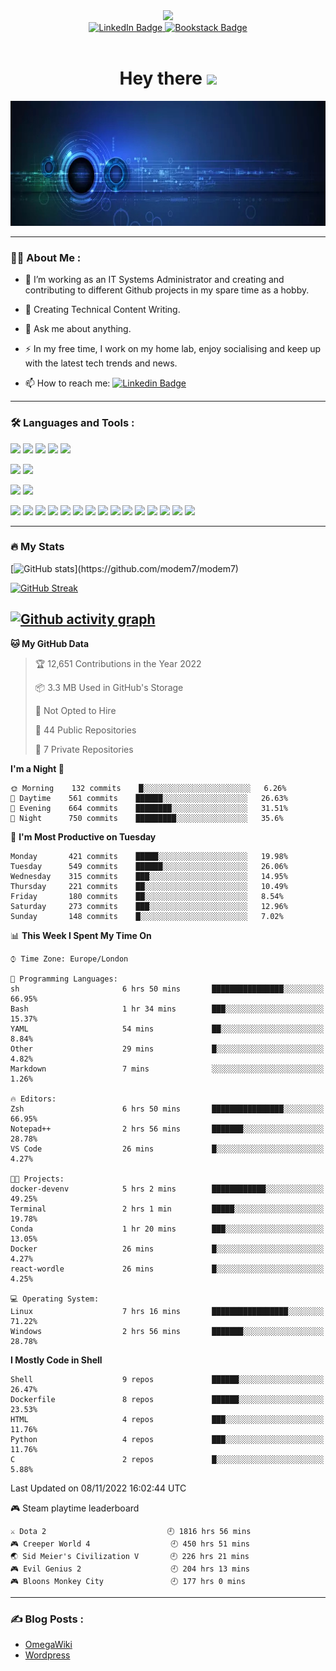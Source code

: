 <div id="header" align="center">
  <img src="https://media.giphy.com/media/f3iwJFOVOwuy7K6FFw/giphy.gif" width="300"/>
<div id="badges">
  <a href="https://www.linkedin.com/in/alexlaneit/">
    <img src="https://img.shields.io/badge/LinkedIn-blue?style=for-the-badge&logo=linkedin&logoColor=white" alt="LinkedIn Badge"/>
  </a>
  <a href="https://modem7.com">
  <img src="https://img.shields.io/badge/Bookstack-blue?style=for-the-badge&logo=BookStack&logoColor=white" alt="Bookstack Badge"/>
  </a>
</div>
  <img src="https://komarev.com/ghpvc/?username=modem7&style=flat-square&color=blue" alt=""/>
<h1>
  Hey there
  <img src="https://media.giphy.com/media/hvRJCLFzcasrR4ia7z/giphy.gif" width="30px"/>
</h1>
</div>

<div align="center">
  <img src="https://github.com/modem7/MiscAssets/blob/master/images/ezgif-6-79e26c05da.jpg" width="800" height="200"/>
</div>

---

### :man_technologist: About Me :
- :telescope: I’m working as an IT Systems Administrator and creating and contributing to different Github projects in my spare time as a hobby.

- :seedling: Creating Technical Content Writing.

- 💬 Ask me about anything.

- :zap: In my free time, I work on my home lab, enjoy socialising and keep up with the latest tech trends and news.

- :mailbox: How to reach me: [![Linkedin Badge](https://img.shields.io/badge/-AlexLaneIT-blue?style=flat&logo=Linkedin&logoColor=white)](https://www.linkedin.com/in/alexlaneit/)

---

### :hammer_and_wrench: Languages and Tools :
![](https://img.shields.io/badge/OS-Centos-informational?style=flat&logo=centos&logoColor=white&color=981e32)
![](https://img.shields.io/badge/OS-Debian-informational?style=flat&logo=debian&logoColor=white&color=981e32)
![](https://img.shields.io/badge/OS-RHEL-informational?style=flat&logo=red-hat&logoColor=white&color=981e32)
![](https://img.shields.io/badge/OS-Ubuntu-informational?style=flat&logo=ubuntu&logoColor=white&color=981e32)
![](https://img.shields.io/badge/OS-Windows-informational?style=flat&logo=windows&logoColor=white&color=981e32)

![](https://img.shields.io/badge/Editor-Notepad++-informational?style=flat&logo=notepadplusplus&logoColor=white&color=981e32)
![](https://img.shields.io/badge/Editor-Visual_Studio_Code-informational?style=flat&logo=visual-studio-code&logoColor=white&color=981e32)


![](https://img.shields.io/badge/Shell-Bash-informational?style=flat&logo=gnu-bash&logoColor=white&color=981e32)
![](https://img.shields.io/badge/Shell-ZSH-informational?style=flat&logo=gnu-bash&logoColor=white&color=981e32)

![](https://img.shields.io/badge/Tools-3CX-informational?style=flat&logoColor=white&color=981e32)
![](https://img.shields.io/badge/Tools-Ansible-informational?style=flat&logo=ansible&logoColor=white&color=981e32)
![](https://img.shields.io/badge/Tools-Arduino-informational?style=flat&logo=arduino&logoColor=white&color=981e32)
![](https://img.shields.io/badge/Tools-Borg-informational?style=flat&logoColor=white&color=981e32)
![](https://img.shields.io/badge/Tools-Docker-informational?style=flat&logo=docker&logoColor=white&color=981e32)
![](https://img.shields.io/badge/Tools-Drone_CI-informational?style=flat&logo=drone&logoColor=white&color=981e32)
![](https://img.shields.io/badge/Tools-Git-informational?style=flat&logo=git&logoColor=white&color=981e32)
![](https://img.shields.io/badge/Tools-Github-informational?style=flat&logo=github&logoColor=white&color=981e32)
![](https://img.shields.io/badge/Tools-Gitlab-informational?style=flat&logo=gitlab&logoColor=white&color=981e32)
![](https://img.shields.io/badge/Tools-Jira-informational?style=flat&logo=jira&logoColor=white&color=981e32)
![](https://img.shields.io/badge/Tools-Kanban-informational?style=flat&logoColor=white&color=981e32)
![](https://img.shields.io/badge/Tools-Nginx-informational?style=flat&logo=nginx&logoColor=white&color=981e32)
![](https://img.shields.io/badge/Tools-Raspberry_Pi-informational?style=flat&logo=raspberry-pi&logoColor=white&color=981e32)
![](https://img.shields.io/badge/Tools-Snyk-informational?style=flat&logo=snyk&logoColor=white&color=981e32)
![](https://img.shields.io/badge/Tools-Traefik-informational?style=flat&logo=traefikmesh&logoColor=white&color=981e32)

---

### :fire: My Stats
[![GitHub stats](https://github-readme-stats.vercel.app/api?username=modem7&show_icons=true&theme=codeSTACKr&count_private=true")](https://github.com/modem7/modem7)

[![GitHub Streak](http://github-readme-streak-stats.herokuapp.com?user=modem7&theme=elegant&hide_border=true&date_format=j%20M%5B%20Y%5D&background=DD272700)](https://git.io/streak-stats)

[![Github activity graph](https://activity-graph.herokuapp.com/graph?username=modem7&theme=elegant&custom_title=Contribution%20Graph&hide_border=true&bg_color=%20)](https://github.com/modem7/modem7)
---

<!--START_SECTION:waka-->
**🐱 My GitHub Data** 

> 🏆 12,651 Contributions in the Year 2022
 > 
> 📦 3.3 MB Used in GitHub's Storage 
 > 
> 🚫 Not Opted to Hire
 > 
> 📜 44 Public Repositories 
 > 
> 🔑 7 Private Repositories  
 > 
**I'm a Night 🦉** 

```text
🌞 Morning    132 commits    █░░░░░░░░░░░░░░░░░░░░░░░░   6.26% 
🌆 Daytime    561 commits    ██████░░░░░░░░░░░░░░░░░░░   26.63% 
🌃 Evening    664 commits    ████████░░░░░░░░░░░░░░░░░   31.51% 
🌙 Night      750 commits    █████████░░░░░░░░░░░░░░░░   35.6%

```
📅 **I'm Most Productive on Tuesday** 

```text
Monday       421 commits    █████░░░░░░░░░░░░░░░░░░░░   19.98% 
Tuesday      549 commits    ██████░░░░░░░░░░░░░░░░░░░   26.06% 
Wednesday    315 commits    ███░░░░░░░░░░░░░░░░░░░░░░   14.95% 
Thursday     221 commits    ██░░░░░░░░░░░░░░░░░░░░░░░   10.49% 
Friday       180 commits    ██░░░░░░░░░░░░░░░░░░░░░░░   8.54% 
Saturday     273 commits    ███░░░░░░░░░░░░░░░░░░░░░░   12.96% 
Sunday       148 commits    █░░░░░░░░░░░░░░░░░░░░░░░░   7.02%

```


📊 **This Week I Spent My Time On** 

```text
⌚︎ Time Zone: Europe/London

💬 Programming Languages: 
sh                       6 hrs 50 mins       ████████████████░░░░░░░░░   66.95% 
Bash                     1 hr 34 mins        ███░░░░░░░░░░░░░░░░░░░░░░   15.37% 
YAML                     54 mins             ██░░░░░░░░░░░░░░░░░░░░░░░   8.84% 
Other                    29 mins             █░░░░░░░░░░░░░░░░░░░░░░░░   4.82% 
Markdown                 7 mins              ░░░░░░░░░░░░░░░░░░░░░░░░░   1.26%

🔥 Editors: 
Zsh                      6 hrs 50 mins       ████████████████░░░░░░░░░   66.95% 
Notepad++                2 hrs 56 mins       ███████░░░░░░░░░░░░░░░░░░   28.78% 
VS Code                  26 mins             █░░░░░░░░░░░░░░░░░░░░░░░░   4.27%

🐱‍💻 Projects: 
docker-devenv            5 hrs 2 mins        ████████████░░░░░░░░░░░░░   49.25% 
Terminal                 2 hrs 1 min         █████░░░░░░░░░░░░░░░░░░░░   19.78% 
Conda                    1 hr 20 mins        ███░░░░░░░░░░░░░░░░░░░░░░   13.05% 
Docker                   26 mins             █░░░░░░░░░░░░░░░░░░░░░░░░   4.27% 
react-wordle             26 mins             █░░░░░░░░░░░░░░░░░░░░░░░░   4.25%

💻 Operating System: 
Linux                    7 hrs 16 mins       █████████████████░░░░░░░░   71.22% 
Windows                  2 hrs 56 mins       ███████░░░░░░░░░░░░░░░░░░   28.78%

```

**I Mostly Code in Shell** 

```text
Shell                    9 repos             ██████░░░░░░░░░░░░░░░░░░░   26.47% 
Dockerfile               8 repos             ██████░░░░░░░░░░░░░░░░░░░   23.53% 
HTML                     4 repos             ███░░░░░░░░░░░░░░░░░░░░░░   11.76% 
Python                   4 repos             ███░░░░░░░░░░░░░░░░░░░░░░   11.76% 
C                        2 repos             █░░░░░░░░░░░░░░░░░░░░░░░░   5.88%

```



 Last Updated on 08/11/2022 16:02:44 UTC
<!--END_SECTION:waka-->

<!-- steam-box start -->
🎮 Steam playtime leaderboard
```text
⚔️ Dota 2                           🕘 1816 hrs 56 mins
🎮 Creeper World 4                  🕘 450 hrs 51 mins
🌏 Sid Meier's Civilization V       🕘 226 hrs 21 mins
🎮 Evil Genius 2                    🕘 204 hrs 13 mins
🎮 Bloons Monkey City               🕘 177 hrs 0 mins
```
<!-- Powered by https://github.com/YouEclipse/steam-box . -->
<!-- steam-box end -->

---

### :writing_hand: Blog Posts :
- [OmegaWiki](https://omegawiki.modem7.com)
- [Wordpress](https://modem7.wordpress.com)
